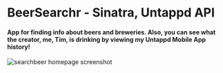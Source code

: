 <h1>BeerSearchr - Sinatra, Untappd API</h1>
<h4>App for finding info about beers and breweries. Also, you can see what the creator, me, Tim, is drinking by viewing my Untappd Mobile App history!</h4>

<img src="http://s27.postimg.org/65szk0vrn/Screen_Shot_2016_03_06_at_11_10_16_AM.png" alt="searchbeer homepage screenshot">
